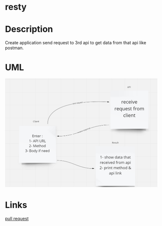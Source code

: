 # resty

# Description

Create application send request to 3rd api to get data from that api like postman.

# UML

![](./assest/restyUml.png)

# Links

[pull request](https://github.com/WalidAlrefai/resty/pull/1)